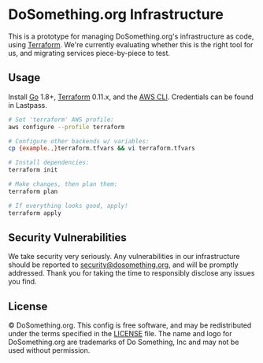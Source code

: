 # DoSomething.org Infrastructure

This is a prototype for managing DoSomething.org's infrastructure as code, using [Terraform](https://www.terraform.io). We're currently evaluating whether this is the right tool for us, and migrating services piece-by-piece to test.

## Usage

Install [Go](https://golang.org) 1.8+, [Terraform](https://www.terraform.io) 0.11.x, and the [AWS CLI](https://aws.amazon.com/cli/). Credentials can be found in Lastpass.

```sh
# Set 'terraform' AWS profile:
aws configure --profile terraform

# Configure other backends w/ variables:
cp {example.,}terraform.tfvars && vi terraform.tfvars

# Install dependencies:
terraform init

# Make changes, then plan them:
terraform plan

# If everything looks good, apply!
terraform apply
```

## Security Vulnerabilities

We take security very seriously. Any vulnerabilities in our infrastructure should be reported to [security@dosomething.org](mailto:security@dosomething.org),
and will be promptly addressed. Thank you for taking the time to responsibly disclose any issues you find.

## License

&copy; DoSomething.org. This config is free software, and may be redistributed under the terms specified
in the [LICENSE](https://github.com/DoSomething/infrastructure/blob/master/LICENSE) file. The name and logo for
DoSomething.org are trademarks of Do Something, Inc and may not be used without permission.

